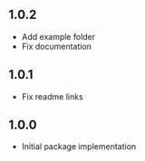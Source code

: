 ## 1.0.2

* Add example folder
* Fix documentation

## 1.0.1

* Fix readme links

## 1.0.0

* Initial package implementation

